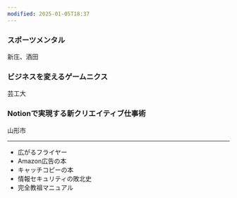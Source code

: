 ```yaml
---
modified: 2025-01-05T18:37
---
```

### スポーツメンタル

新庄、酒田

  

### ビジネスを変えるゲームニクス

芸工大

  

### Notionで実現する新クリエイティブ仕事術

山形市

  

  

---

- 広がるフライヤー
- Amazon広告の本
- キャッチコピーの本
- 情報セキュリティの敗北史
- 完全教祖マニュアル